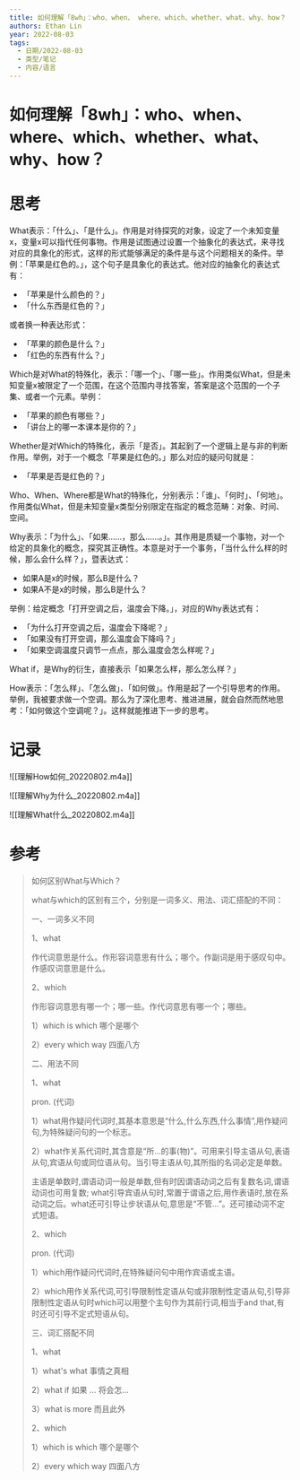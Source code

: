 ```yaml
---
title: 如何理解「8wh」：who、when、 where、which、whether、what、why、how？
authors: Ethan Lin
year: 2022-08-03 
tags:
  - 日期/2022-08-03 
  - 类型/笔记 
  - 内容/语言 
---
```



# 如何理解「8wh」：who、when、 where、which、whether、what、why、how？






# 思考



What表示：「什么」、「是什么」。作用是对待探究的对象，设定了一个未知变量x，变量x可以指代任何事物。作用是试图通过设置一个抽象化的表达式，来寻找对应的具象化的形式，这样的形式能够满足的条件是与这个问题相关的条件。举例：「苹果是红色的。」，这个句子是具象化的表达式。他对应的抽象化的表达式有：

- 「苹果是什么颜色的？」
- 「什么东西是红色的？」

或者换一种表达形式：

- 「苹果的颜色是什么？」
- 「红色的东西有什么？」



Which是对What的特殊化，表示：「哪一个」、「哪一些」。作用类似What，但是未知变量x被限定了一个范围，在这个范围内寻找答案，答案是这个范围的一个子集、或者一个元素。举例：

- 「苹果的颜色有哪些？」
- 「讲台上的哪一本课本是你的？」



Whether是对Which的特殊化，表示「是否」。其起到了一个逻辑上是与非的判断作用。举例，对于一个概念「苹果是红色的。」那么对应的疑问句就是：

- 「苹果是否是红色的？」



Who、When、Where都是What的特殊化，分别表示：「谁」、「何时」、「何地」。作用类似What，但是未知变量x类型分别限定在指定的概念范畴：对象、时间、空间。



Why表示：「为什么」、「如果……，那么……。」。其作用是质疑一个事物，对一个给定的具象化的概念，探究其正确性。本意是对于一个事务，「当什么什么样的时候，那么会什么样？」，暨表达式：

- 如果A是x的时候，那么B是什么？
- 如果A不是x的时候，那么B是什么？

举例：给定概念「打开空调之后，温度会下降。」，对应的Why表达式有：

- 「为什么打开空调之后，温度会下降呢？」
- 「如果没有打开空调，那么温度会下降吗？」
- 「如果空调温度只调节一点点，那么温度会怎么样呢？」



What if，是Why的衍生，直接表示「如果怎么样，那么怎么样？」



How表示：「怎么样」、「怎么做」、「如何做」。作用是起了一个引导思考的作用。举例，我被要求做一个空调。那么为了深化思考、推进进展，就会自然而然地思考：「如何做这个空调呢？」。这样就能推进下一步的思考。







# 记录


![[理解How如何_20220802.m4a]]

![[理解Why为什么_20220802.m4a]]

![[理解What什么_20220802.m4a]]



# 参考

> 如何区别What与Which？
>
> what与which的区别有三个，分别是一词多义、用法、词汇搭配的不同：
>
> 一、一词多义不同
>
> 1、what
>
> 作代词意思是什么。作形容词意思有什么；哪个。作副词是用于感叹句中。作感叹词意思是什么。
>
> 2、which
>
> 作形容词意思有哪一个；哪一些。作代词意思有哪一个；哪些。
>
> 1）which is which 哪个是哪个
>
> 2）every which way 四面八方
>
> 二、用法不同
>
> 1、what
>
> pron. (代词)
>
> 1）what用作疑问代词时,其基本意思是“什么,什么东西,什么事情”,用作疑问句,为特殊疑问句的一个标志。
>
> 2）what作关系代词时,其含意是“所…的事(物)”。可用来引导主语从句,表语从句,宾语从句或同位语从句。当引导主语从句,其所指的名词必定是单数。
>
> 主语是单数时,谓语动词一般是单数,但有时因谓语动词之后有复数名词,谓语动词也可用复数; what引导宾语从句时,常置于谓语之后,用作表语时,放在系动词之后。what还可引导让步状语从句,意思是“不管…”。还可接动词不定式短语。
>
> 2、which
>
> pron. (代词)
>
> 1）which用作疑问代词时,在特殊疑问句中用作宾语或主语。
>
> 2）which用作关系代词,可引导限制性定语从句或非限制性定语从句,引导非限制性定语从句时which可以用整个主句作为其前行词,相当于and that,有时还可引导不定式短语从句。
>
> 三、词汇搭配不同
>
> 1、what
>
> 1）what's what 事情之真相
>
> 2）what if 如果 ... 将会怎...
>
> 3）what is more 而且此外
>
> 2、which
>
> 1）which is which 哪个是哪个
>
> 2）every which way 四面八方


